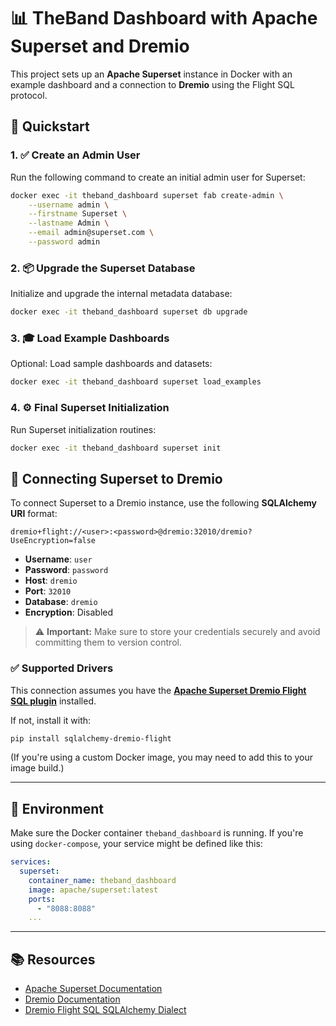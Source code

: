 # 📊 TheBand Dashboard with Apache Superset and Dremio

This project sets up an **Apache Superset** instance in Docker with an example dashboard and a connection to **Dremio** using the Flight SQL protocol.

## 🚀 Quickstart

### 1. ✅ Create an Admin User

Run the following command to create an initial admin user for Superset:

```bash
docker exec -it theband_dashboard superset fab create-admin \
    --username admin \
    --firstname Superset \
    --lastname Admin \
    --email admin@superset.com \
    --password admin
```

### 2. 📦 Upgrade the Superset Database

Initialize and upgrade the internal metadata database:

```bash
docker exec -it theband_dashboard superset db upgrade
```

### 3. 🎓 Load Example Dashboards

Optional: Load sample dashboards and datasets:

```bash
docker exec -it theband_dashboard superset load_examples
```

### 4. ⚙️ Final Superset Initialization

Run Superset initialization routines:

```bash
docker exec -it theband_dashboard superset init
```

## 🔗 Connecting Superset to Dremio

To connect Superset to a Dremio instance, use the following **SQLAlchemy URI** format:

```
dremio+flight://<user>:<password>@dremio:32010/dremio?UseEncryption=false
```

- **Username**: `user`
- **Password**: `password`
- **Host**: `dremio`
- **Port**: `32010`
- **Database**: `dremio`
- **Encryption**: Disabled

> ⚠️ **Important:** Make sure to store your credentials securely and avoid committing them to version control.

### ✅ Supported Drivers

This connection assumes you have the **[Apache Superset Dremio Flight SQL plugin](https://github.com/dremio-hub/superset-dremio-flight-sql)** installed.

If not, install it with:

```bash
pip install sqlalchemy-dremio-flight
```

(If you're using a custom Docker image, you may need to add this to your image build.)

---

## 🐳 Environment

Make sure the Docker container `theband_dashboard` is running. If you're using `docker-compose`, your service might be defined like this:

```yaml
services:
  superset:
    container_name: theband_dashboard
    image: apache/superset:latest
    ports:
      - "8088:8088"
    ...
```

---

## 📚 Resources

- [Apache Superset Documentation](https://superset.apache.org/docs/)
- [Dremio Documentation](https://docs.dremio.com/)
- [Dremio Flight SQL SQLAlchemy Dialect](https://github.com/dremio-hub/superset-dremio-flight-sql)
